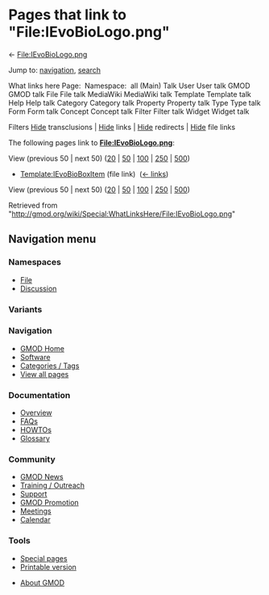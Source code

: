 <div id="mw-page-base" class="noprint">

</div>

<div id="mw-head-base" class="noprint">

</div>

<div id="content" class="mw-body" role="main">

<span id="top"></span>

<div id="mw-js-message" style="display:none;">

</div>



# <span dir="auto">Pages that link to "File:IEvoBioLogo.png"</span>

<div id="bodyContent">

<div id="contentSub">

←
[File:IEvoBioLogo.png](/wiki/File:IEvoBioLogo.png "File:IEvoBioLogo.png")

</div>

<div id="jump-to-nav" class="mw-jump">

Jump to: [navigation](#mw-navigation), [search](#p-search)

</div>

<div id="mw-content-text">

What links here Page:  Namespace:  all (Main) Talk User User talk GMOD
GMOD talk File File talk MediaWiki MediaWiki talk Template Template talk
Help Help talk Category Category talk Property Property talk Type Type
talk Form Form talk Concept Concept talk Filter Filter talk Widget
Widget talk

Filters
[Hide](/mediawiki/index.php?title=Special:WhatLinksHere/File:IEvoBioLogo.png&hidetrans=1 "Special:WhatLinksHere/File:IEvoBioLogo.png")
transclusions \|
[Hide](/mediawiki/index.php?title=Special:WhatLinksHere/File:IEvoBioLogo.png&hidelinks=1 "Special:WhatLinksHere/File:IEvoBioLogo.png")
links \|
[Hide](/mediawiki/index.php?title=Special:WhatLinksHere/File:IEvoBioLogo.png&hideredirs=1 "Special:WhatLinksHere/File:IEvoBioLogo.png")
redirects \|
[Hide](/mediawiki/index.php?title=Special:WhatLinksHere/File:IEvoBioLogo.png&hideimages=1 "Special:WhatLinksHere/File:IEvoBioLogo.png")
file links

The following pages link to
**[File:IEvoBioLogo.png](/wiki/File:IEvoBioLogo.png "File:IEvoBioLogo.png")**:

View (previous 50 \| next 50)
([20](/mediawiki/index.php?title=Special:WhatLinksHere/File:IEvoBioLogo.png&limit=20 "Special:WhatLinksHere/File:IEvoBioLogo.png")
\|
[50](/mediawiki/index.php?title=Special:WhatLinksHere/File:IEvoBioLogo.png&limit=50 "Special:WhatLinksHere/File:IEvoBioLogo.png")
\|
[100](/mediawiki/index.php?title=Special:WhatLinksHere/File:IEvoBioLogo.png&limit=100 "Special:WhatLinksHere/File:IEvoBioLogo.png")
\|
[250](/mediawiki/index.php?title=Special:WhatLinksHere/File:IEvoBioLogo.png&limit=250 "Special:WhatLinksHere/File:IEvoBioLogo.png")
\|
[500](/mediawiki/index.php?title=Special:WhatLinksHere/File:IEvoBioLogo.png&limit=500 "Special:WhatLinksHere/File:IEvoBioLogo.png"))

- [Template:IEvoBioBoxItem](/wiki/Template:IEvoBioBoxItem "Template:IEvoBioBoxItem")
  (file link) ‎ <span class="mw-whatlinkshere-tools">([←
  links](/mediawiki/index.php?title=Special:WhatLinksHere&target=Template%3AIEvoBioBoxItem "Special:WhatLinksHere"))</span>

View (previous 50 \| next 50)
([20](/mediawiki/index.php?title=Special:WhatLinksHere/File:IEvoBioLogo.png&limit=20 "Special:WhatLinksHere/File:IEvoBioLogo.png")
\|
[50](/mediawiki/index.php?title=Special:WhatLinksHere/File:IEvoBioLogo.png&limit=50 "Special:WhatLinksHere/File:IEvoBioLogo.png")
\|
[100](/mediawiki/index.php?title=Special:WhatLinksHere/File:IEvoBioLogo.png&limit=100 "Special:WhatLinksHere/File:IEvoBioLogo.png")
\|
[250](/mediawiki/index.php?title=Special:WhatLinksHere/File:IEvoBioLogo.png&limit=250 "Special:WhatLinksHere/File:IEvoBioLogo.png")
\|
[500](/mediawiki/index.php?title=Special:WhatLinksHere/File:IEvoBioLogo.png&limit=500 "Special:WhatLinksHere/File:IEvoBioLogo.png"))

</div>

<div class="printfooter">

Retrieved from
"<http://gmod.org/wiki/Special:WhatLinksHere/File:IEvoBioLogo.png>"

</div>

<div id="catlinks" class="catlinks catlinks-allhidden">

</div>

<div class="visualClear">

</div>

</div>

</div>

<div id="mw-navigation">

## Navigation menu

<div id="mw-head">



<div id="left-navigation">

<div id="p-namespaces" class="vectorTabs" role="navigation"
aria-labelledby="p-namespaces-label">

### Namespaces

- <span id="ca-nstab-image"><a href="/wiki/File:IEvoBioLogo.png" accesskey="c"
  title="View the file page [c]">File</a></span>
- <span id="ca-talk"><a
  href="/mediawiki/index.php?title=File_talk:IEvoBioLogo.png&amp;action=edit&amp;redlink=1"
  accesskey="t"
  title="Discussion about the content page [t]">Discussion</a></span>

</div>

<div id="p-variants" class="vectorMenu emptyPortlet" role="navigation"
aria-labelledby="p-variants-label">

### 

### Variants[](#)

<div class="menu">

</div>

</div>

</div>

<div id="right-navigation">





</div>



</div>

</div>

</div>

<div id="mw-panel">

<div id="p-logo" role="banner">

<a href="/wiki/Main_Page"
style="background-image: url(http://gmod.org/images/GMOD-cogs.png);"
title="Visit the main page"></a>

</div>

<div id="p-Navigation" class="portal" role="navigation"
aria-labelledby="p-Navigation-label">

### Navigation

<div class="body">

- <span id="n-GMOD-Home">[GMOD Home](/wiki/Main_Page)</span>
- <span id="n-Software">[Software](/wiki/GMOD_Components)</span>
- <span id="n-Categories-.2F-Tags">[Categories /
  Tags](/wiki/Categories)</span>
- <span id="n-View-all-pages">[View all
  pages](/wiki/Special:AllPages)</span>

</div>

</div>

<div id="p-Documentation" class="portal" role="navigation"
aria-labelledby="p-Documentation-label">

### Documentation

<div class="body">

- <span id="n-Overview">[Overview](/wiki/Overview)</span>
- <span id="n-FAQs">[FAQs](/wiki/Category:FAQ)</span>
- <span id="n-HOWTOs">[HOWTOs](/wiki/Category:HOWTO)</span>
- <span id="n-Glossary">[Glossary](/wiki/Glossary)</span>

</div>

</div>

<div id="p-Community" class="portal" role="navigation"
aria-labelledby="p-Community-label">

### Community

<div class="body">

- <span id="n-GMOD-News">[GMOD News](/wiki/GMOD_News)</span>
- <span id="n-Training-.2F-Outreach">[Training /
  Outreach](/wiki/Training_and_Outreach)</span>
- <span id="n-Support">[Support](/wiki/Support)</span>
- <span id="n-GMOD-Promotion">[GMOD
  Promotion](/wiki/GMOD_Promotion)</span>
- <span id="n-Meetings">[Meetings](/wiki/Meetings)</span>
- <span id="n-Calendar">[Calendar](/wiki/Calendar)</span>

</div>

</div>

<div id="p-tb" class="portal" role="navigation"
aria-labelledby="p-tb-label">

### Tools

<div class="body">

- <span id="t-specialpages"><a href="/wiki/Special:SpecialPages" accesskey="q"
  title="A list of all special pages [q]">Special pages</a></span>
- <span id="t-print"><a
  href="/mediawiki/index.php?title=Special:WhatLinksHere/File:IEvoBioLogo.png&amp;printable=yes"
  rel="alternate" accesskey="p"
  title="Printable version of this page [p]">Printable version</a></span>

</div>

</div>

</div>

</div>

<div id="footer" role="contentinfo">

- <span id="footer-places-about">[About
  GMOD](/wiki/GMOD:About "GMOD:About")</span>

<!-- -->






</div>
